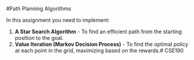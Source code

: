 #Path Planning Algorithms

In this assignment you need to implement:

1. **A Star Search Algorithm** - To find an efficient path from the starting position to the goal.
2. **Value Iteration (Markov Decision Process)** - To find the optimal policy at each point in the grid, maximizing based on the rewards.# CSE190
